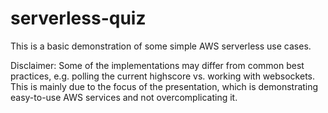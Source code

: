 # serverless-quiz

This is a basic demonstration of some simple AWS serverless use cases.

Disclaimer: Some of the implementations may differ from common best practices, e.g. polling the current highscore vs. working with websockets. This is mainly due to the focus of the presentation, which is demonstrating easy-to-use AWS services and not overcomplicating it.
